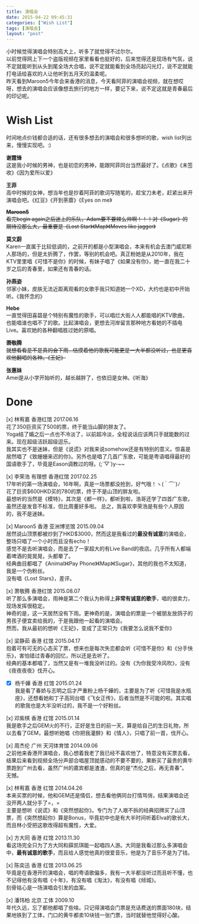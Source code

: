 ```yaml
---
title: 演唱会
date: 2015-04-22 09:45:31
categories: ["Wish List"]
tags: [演唱会]
layout: "post"
---
```

小时候觉得演唱会特别高大上，听多了就觉得不过尔尔。  
以前觉得网上下一个盗版视频在家里看看也挺好的，后来觉得还是现场有气氛，说不定就能听到从头到尾全场大合唱，说不定就能看到全场亮起闪光灯，说不定就能打电话给喜欢的人让他听到五月天的温柔呢。  
昨天看到Maroon5今年会来香港的消息，今天看阿菲的演唱会视频，就在想哎呀，想去的演唱会应该像想去旅行的地方一样，要记下来，说不定这就是青春最后的印记呢。  

# Wish List
时间地点价钱都合适的话，还有很多想去的演唱会和很多想听的歌，wish list列出来，慢慢实现吧。:)

**谢霆锋**  
这是我小时候的男神，也是初恋的男神，能跟阿菲同台当然最好了。《点歌》《未签收》《因为爱所以爱》

**王菲**  
高中时候的女神，想当年也是抄着阿菲的歌词写随笔的，趁宝刀未老，赶紧出来开演唱会吧。《红豆》《开到荼蘼》《Eyes on me》

~~**Maroon5**  
看完begin again之后迷上的乐队，Adam要不要辣么帅啊！！！对《Sugar》的期待没那么大，最重要是《Lost Star》《Map》《Moves like jagger》~~

**莫文蔚**  
Karen一直属于比较低调的，之前开的都是小型演唱会，本来有机会去澳门威尼斯人那场的，但是太折腾了，作罢，等别的机会吧。真正粉她是从2010年，我在KTV里里唱《可惜不是你》的时候，有妹子唱了《如果没有你》，她一直在我二十岁之后的青春里，如果还有青春的话。

**孙燕姿**  
邻家小妹，皮肤无法近距离观看的女歌手我只知道她一个XD，大约也是初中开始听。《我怀念的》

**Hebe**  
一直觉得田喜碧是个特别有魔性的歌手，可以唱烂大街人人都能唱的KTV歌曲，也能唱谁也唱不了的歌。比起演唱会，更想去河岸留言那种地方看她的不插电Live。喜欢她的各种翻唱胜过她的原唱。

~~**萧敬腾**  
就想看看是不是真的会下雨…估摸着他的歌我可能更是一大半都没听过，也是更喜欢他翻唱的各种。《王妃》~~

**张惠妹**  
Amei是从小学开始听的，越长越胖了，也依旧是女神。《听海》

# Done
[x] 林宥嘉 香港红馆 2017.06.16  
花了350巨资买了500的票，终于能当山脚的胖友了。  
Yoga结了婚之后一点也不冷淡了，以前超冷淡，全程说话应该两只手就能数的过来。现在超级活跃超级逗乐。  
我其实也不是迷妹，但是《说谎》对我来说somehow还是有特别的意义。惊喜是居然唱了《致姗姗来迟的你》。另外也是唱了几首广东歌，可能是粤语唱得最好的国语歌手了，毕竟是Eason调教过的呀。(;´▽`)y-~~


[x] 李荣浩 有理想 香港红馆 2017.02.25  
17年听的第一场演唱会，16年啊，真是一场票都没抢到，好气哦！ヽ(｀⌒´)ﾉ  
花了巨资$600HKD买的780的票，终于不是山顶的胖友啦。  
最想听的当然是《模特》，其次是《都一样》，都听到啦，浩哥还学了四首广东歌，虽然还是发音不标准，但比周董好多啦。
总之，我喜欢李荣浩是有些个人原因的，我不是迷妹。


[x] Maroon5 香港 亚洲博览馆 2015.09.04  
居然说山顶票都被炒到了HKD$3000，然而这是我看过的**最没有诚意**的演唱会，整场只唱了一个小时而且没有echo！  
感觉不是去听演唱会，而是去了一家超大的有Live Band的夜店。几乎所有人都端着啤酒的晃晃晃，头都晕了。  
经典曲目都唱了《Animal》《Pay Phone》《Map》《Sugar》，其他的我也不太知道，我是一个伪粉丝。  
没有唱《Lost Stars》，差评。  


[x] 萧敬腾 香港红馆 2015.08.07  
听了那么多演唱会，雨神是第二个我认为称得上**非常有诚意的歌手**，唱的很卖力，现场发挥很稳定。  
神奇的是，这一天居然没有下雨。更神奇的是，演唱会的票是一个被朋友放鸽子的男孩子便宜卖给我的，于是我跟他一起看的演唱会。  
然而，我从最初的想听《王妃》，变成了正常只为《我要怎么说我不爱你》  

[x] 梁静茹 香港 红馆 2015.04.17  
抱着可有可无的心态买了票，想来也是每次失恋都会听《可惜不是你》和《分手快乐》，害怕错过青春的回忆，所以还是去听了。  
经典的基本都唱了，当然又是有一堆我没听过的。没有《为你我受冷风吹》，没有《夜夜夜夜》伐开心。  

- [x] 杨千嬅 香港 红馆 2015.01.24  
我是看了春娇与志明之后才严重粉上杨千嬅的，主要是为了听《可惜我是水瓶座》，还想看她和丁子高同台唱《飞女正传》，后者当然是不可能的啦。其实唱的歌我也是大半没听过的，我不是一个好粉丝。  

[x] 邓紫棋 香港 红馆 2015.01.14  
我是歌手之后GEM火的不行，正好是生日的前一天，算是给自己的生日礼物，所以去看了GEM，最想听她唱《你把我灌醉》和《情人》，只唱了前一首，伐开心。

[x] 周杰伦 广州 天河体育馆 2014.09.06  
之前他来香港开演唱会，我心想着我老了我已经不喜欢他了，特意没有买票去看，结果后来看到视频全场分声部合唱屋顶就感动的不要不要的，果断买了最贵的黄牛票跑到广州去看，虽然广州的嘉宾都是渣渣，但真的是“杰伦之后，再无青春”。  
无憾。

[x] 林宥嘉 香港 红馆 2014.04.26  
本来买票的时候，他和GEM还是情侣，想去看他俩同台打情骂俏，结果演唱会还没开两人就分手了=，=  
主要是想听《说谎》和《突然想起你》。专门为了人艰不拆的经典招牌买了山顶票，而《突然想起你》算是Bonus，毕竟初中也是有大半时间听着Elva的歌长大，而且林小受把这歌改得超有魔性，大爱。

[x] 方大同 香港 红馆 2013.11.30  
看这场完全只为了方大同和薛凯琪能一起唱四人游。大同是我看过那么多演唱会中，**最有诚意的歌手**，而且给人感觉他真的很爱音乐，他是为了音乐不是为了钱。

[x] 陈奕迅 香港 红馆 2013.06.25  
毕竟是在香港开的演唱会，唱的粤语歌偏多，我有一大半都没听过而且听不懂，也不记得他有没有唱《十年》，有没有唱《淘汰》，有没有唱《倾城》。  
刻骨铭心是一场演唱会引发的血案。

[x] 潘玮柏 北京 工体 2009.10  
年代久远，忘了都他都唱了些啥。只记得演唱会门票是充话费送的票面180块，结果地铁到了工体，门口的黄牛都卖10块钱一张门票，当时就替他觉得好心酸。
